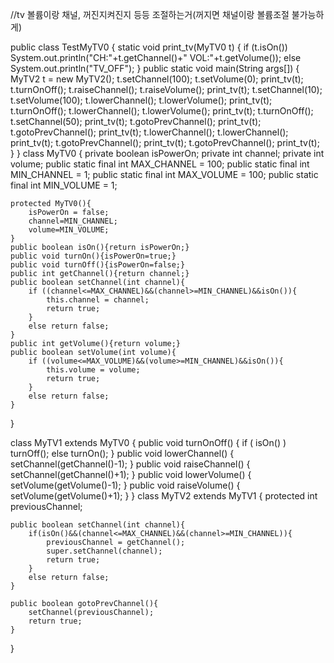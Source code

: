 //tv 볼륨이랑 채널, 꺼진지켜진지 등등 조절하는거(꺼지면 채널이랑 볼륨조절 불가능하게)

public class TestMyTV0 {
 	static void print_tv(MyTV0 t) {
 	if (t.isOn())
 		System.out.println("CH:"+t.getChannel()+" VOL:"+t.getVolume());
	else System.out.println("TV_OFF");
 	}
 	public static void main(String args[]) {
 		MyTV2 t = new MyTV2();
 		t.setChannel(100);
 		t.setVolume(0);
 		print_tv(t);
 		t.turnOnOff();
 		t.raiseChannel();
 		t.raiseVolume();
 		print_tv(t);
 		t.setChannel(10);
 		t.setVolume(100);
 		t.lowerChannel();
 		t.lowerVolume();
 		print_tv(t);
 		t.turnOnOff();
 		t.lowerChannel();
 		t.lowerVolume();
 		print_tv(t);
 		t.turnOnOff();
 		t.setChannel(50);
 		print_tv(t);
 		t.gotoPrevChannel();
 		print_tv(t);
 		t.gotoPrevChannel();
 		print_tv(t);
 		t.lowerChannel();
 		t.lowerChannel();
 		print_tv(t);
		t.gotoPrevChannel();
 		print_tv(t);
 		t.gotoPrevChannel();
 		print_tv(t);
 	}
}
class MyTV0 {
 	private boolean isPowerOn;
 	private int channel;
 	private int volume;
	public static final int MAX_CHANNEL = 100;
 	public static final int MIN_CHANNEL = 1;
 	public static final int MAX_VOLUME = 100;
	public static final int MIN_VOLUME = 1;
	
	protected MyTV0(){
		isPowerOn = false;
		channel=MIN_CHANNEL;
		volume=MIN_VOLUME;
	}
	public boolean isOn(){return isPowerOn;}
	public void turnOn(){isPowerOn=true;}
	public void turnOff(){isPowerOn=false;}
	public int getChannel(){return channel;}
	public boolean setChannel(int channel){
		if ((channel<=MAX_CHANNEL)&&(channel>=MIN_CHANNEL)&&isOn()){
			this.channel = channel;
			return true;
		}
		else return false;
	}
	public int getVolume(){return volume;}
	public boolean setVolume(int volume){
		if ((volume<=MAX_VOLUME)&&(volume>=MIN_CHANNEL)&&isOn()){
			this.volume = volume;
			return true;
		}
		else return false;
	}
}

class MyTV1 extends MyTV0 {
	public void turnOnOff() { if ( isOn() ) turnOff(); else turnOn(); }
 	public void lowerChannel() { setChannel(getChannel()-1); }
 	public void raiseChannel() { setChannel(getChannel()+1); }
 	public void lowerVolume() { setVolume(getVolume()-1); }
 	public void raiseVolume() { setVolume(getVolume()+1); }
}
class MyTV2 extends MyTV1 {
	protected int previousChannel;
	
	public boolean setChannel(int channel){
		if(isOn()&&(channel<=MAX_CHANNEL)&&(channel>=MIN_CHANNEL)){
			previousChannel = getChannel();
			super.setChannel(channel);
			return true;
		}
		else return false;
	}

	public boolean gotoPrevChannel(){
		setChannel(previousChannel);
		return true;
	}
}

